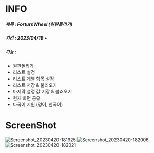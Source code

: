 # INFO
##### 제목 : ForturnWheel (원판돌리기)

##### 기간 : 2023/04/19 ~ 

##### 기능 : 
 - 원판돌리기
 - 리스트 설정
 - 리스트 개별 항목 설정
 - 리스트 저장 & 불러오기
 - 마지막 설정 값 저장 & 불러오기
 - 현재 화면 공유
 - 다국어 지원 (영어, 한국어)

# ScreenShot
![Screenshot_20230420-181925](https://user-images.githubusercontent.com/49976961/233321155-67f6e3cb-822f-4d30-8277-b0474c2a150a.png)
![Screenshot_20230420-182006](https://user-images.githubusercontent.com/49976961/233321167-9c6cf831-b245-4968-ae72-3d4452748d42.png)
![Screenshot_20230420-182021](https://user-images.githubusercontent.com/49976961/233321172-0148ef1a-86d6-42df-be19-9a175f0be2d3.png)
